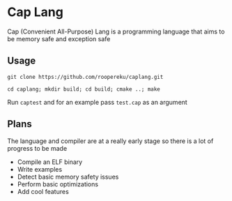 # Cap Lang

Cap (Convenient All-Purpose) Lang is a programming language that aims to be
memory safe and exception safe

## Usage

`git clone https://github.com/roopereku/caplang.git`

`cd caplang; mkdir build; cd build; cmake ..; make`

Run `captest` and for an example pass `test.cap` as an argument

## Plans

The language and compiler are at a really early stage so there
is a lot of progress to be made

- Compile an ELF binary
- Write examples
- Detect basic memory safety issues
- Perform basic optimizations
- Add cool features
